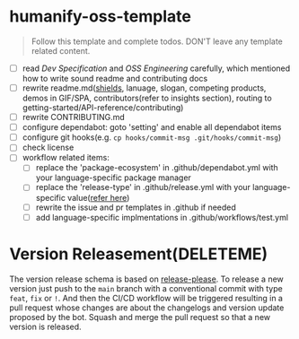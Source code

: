 # humanify-oss-template

> Follow this template and complete todos. DON'T leave any template related content.

- [ ] read *Dev Specification* and *OSS Engineering* carefully, which mentioned how to write sound readme and contributing docs
- [ ] rewrite readme.md([shields](https://github.com/badges/shields), lanuage, slogan, competing products, demos in GIF/SPA, contributors(refer to insights section), routing to getting-started/API-reference/contributing)
- [ ] rewrite CONTRIBUTING.md
- [ ] configure dependabot: goto 'setting' and enable all dependabot items
- [ ] configure git hooks(e.g. `cp hooks/commit-msg .git/hooks/commit-msg`)
- [ ] check license
- [ ] workflow related items: 
  - [ ] replace the 'package-ecosystem' in .github/dependabot.yml with your language-specific package manager
  - [ ] replace the 'release-type' in .github/release.yml with your language-specific value([refer here](https://github.com/googleapis/release-please?tab=readme-ov-file#strategy-language-types-supported))
  - [ ] rewrite the issue and pr templates in .github if needed
  - [ ] add language-specific implmentations in .github/workflows/test.yml

# Version Releasement(DELETEME)

The version release schema is based on [release-please](https://github.com/googleapis/release-please). To release a new version just push to the `main` branch with a conventional commit with type `feat`, `fix` or `!`. And then the CI/CD workflow will be triggered resulting in a pull request whose changes are about the changelogs and version update proposed by the bot. Squash and merge the pull request so that a new version is released.